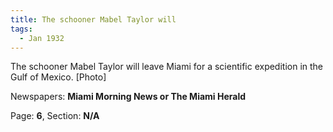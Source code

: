 ```yaml
---  
title: The schooner Mabel Taylor will  
tags:  
  - Jan 1932  
---  
```

  
The schooner Mabel Taylor will leave Miami for a scientific expedition in the Gulf of Mexico. [Photo]  
  
Newspapers: **Miami Morning News or The Miami Herald**  
  
Page: **6**, Section: **N/A** 
